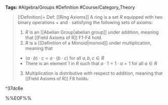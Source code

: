 **Tags:** #Algebra/Groups #Definition #Course/Category_Theory

> [!Definition]+ Def: [[Ring Axioms]]
> A ring is a set $R$ equipped with two binary operations $+$ and $\cdot$ satisfying the following sets of axioms:
> 1. $R$ is an [[Abelian Group|abelian group]] under addition, meaning that [[Field Axioms of R]] F1-F4 hold.
>2. $R$ is a [[Definition of a Monoid|monoid]] under multiplication, meaning that
>	- $(a\cdot b)\cdot c = a\cdot(b\cdot c)$ for all $a,b,c\in R$
>	- There is an element $1$ in $R$ such that $a\cdot 1=1\cdot a=1$ for all $a\in R$
>3. Multiplication is distributive with respect to addition, meaning that [[Field Axioms of R]] F8 holds.

^37dc6e


%%EOF%%
